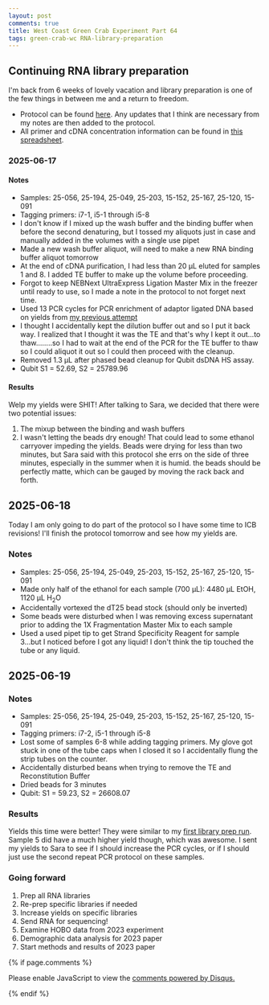 ```yaml
---
layout: post
comments: true
title: West Coast Green Crab Experiment Part 64
tags: green-crab-wc RNA-library-preparation
---
```


## Continuing RNA library preparation

I'm back from 6 weeks of lovely vacation and library preparation is one of the few things in between me and a return to freedom.

- Protocol can be found [here](https://docs.google.com/document/d/1KUGF7xg5rOeEQ883Pr_nJX1BmIbkS9pryi89AFXG9qM/edit?tab=t.0). Any updates that I think are necessary from my notes are then added to the protocol.
- All primer and cDNA concentration information can be found in [this spreadsheet](https://docs.google.com/spreadsheets/d/1B1tyeCI7F_T-l41144m6k_MEVhhU-XCHAEkr6PHoTpw/edit?gid=1215190646#gid=1215190646).

### 2025-06-17

#### Notes

- Samples: 25-056, 25-194, 25-049, 25-203, 15-152, 25-167, 25-120, 15-091
- Tagging primers: i7-1, i5-1 through i5-8
- I don't know if I mixed up the wash buffer and the binding buffer when before the second denaturing, but I tossed my aliquots just in case and manually added in the volumes with a single use pipet
- Made a new wash buffer aliquot, will need to make a new RNA binding buffer aliquot tomorrow
- At the end of cDNA purification, I had less than 20 µL eluted for samples 1 and 8. I added TE buffer to make up the volume before proceeding.
- Forgot to keep NEBNext UltraExpress Ligation Master Mix in the freezer until ready to use, so I made a note in the protocol to not forget next time.
- Used 13 PCR cycles for PCR enrichment of adaptor ligated DNA based on yields from [my previous attempt](https://yaaminiv.github.io/Green-Crab-Experiment-2023-Part63/)
- I thought I accidentally kept the dilution buffer out and so I put it back way. I realized that I thought it was the TE and that's why I kept it out...to thaw........so I had to wait at the end of the PCR for the TE buffer to thaw so I could aliquot it out so I could then proceed with the cleanup.
- Removed 1.3 µL after phased bead cleanup for Qubit dsDNA HS assay.
- Qubit S1 = 52.69, S2 = 25789.96

#### Results

Welp my yields were SHIT! After talking to Sara, we decided that there were two potential issues:

1. The mixup between the binding and wash buffers
2. I wasn't letting the beads dry enough! That could lead to some ethanol carryover impeding the yields. Beads were drying for less than two minutes, but Sara said with this protocol she errs on the side of three minutes, especially in the summer when it is humid. the beads should be perfectly matte, which can be gauged by moving the rack back and forth.

## 2025-06-18

Today I am only going to do part of the protocol so I have some time to ICB revisions! I'll finish the protocol tomorrow and see how my yields are.

### Notes

- Samples: 25-056, 25-194, 25-049, 25-203, 15-152, 25-167, 25-120, 15-091
- Made only half of the ethanol for each sample (700 µL): 4480 µL EtOH, 1120 µL H<sub>2</sub>O
- Accidentally vortexed the dT25 bead stock (should only be inverted)
- Some beads were disturbed when I was removing excess supernatant prior to adding the 1X Fragmentation Master Mix to each sample
- Used a used pipet tip to get Strand Specificity Reagent for sample 3...but I noticed before I got any liquid! I don't think the tip touched the tube or any liquid.

## 2025-06-19

### Notes

- Samples: 25-056, 25-194, 25-049, 25-203, 15-152, 25-167, 25-120, 15-091
- Tagging primers: i7-2, i5-1 through i5-8
- Lost some of samples 6-8 while adding tagging primers. My glove got stuck in one of the tube caps when I closed it so I accidentally flung the strip tubes on the counter.
- Accidentally disturbed beans when trying to remove the TE and Reconstitution Buffer
- Dried beads for 3 minutes
- Qubit: S1 = 59.23, S2 = 26608.07

### Results

Yields this time were better! They were similar to my [first library prep run](https://yaaminiv.github.io/Green-Crab-Experiment-2023-Part63/). Sample 5 did have a much higher yield though, which was awesome. I sent my yields to Sara to see if I should increase the PCR cycles, or if I should just use the second repeat PCR protocol on these samples.

### Going forward

1. Prep all RNA libraries
2. Re-prep specific libraries if needed
3. Increase yields on specific libraries
3. Send RNA for sequencing!
4. Examine HOBO data from 2023 experiment
5. Demographic data analysis for 2023 paper
6. Start methods and results of 2023 paper

{% if page.comments %}

<div id="disqus_thread"></div>
<script>

/**
*  RECOMMENDED CONFIGURATION VARIABLES: EDIT AND UNCOMMENT THE SECTION BELOW TO INSERT DYNAMIC VALUES FROM YOUR PLATFORM OR CMS.
*  LEARN WHY DEFINING THESE VARIABLES IS IMPORTANT: https://disqus.com/admin/universalcode/#configuration-variables*/
/*
var disqus_config = function () {
this.page.url = PAGE_URL;  // Replace PAGE_URL with your page's canonical URL variable
this.page.identifier = PAGE_IDENTIFIER; // Replace PAGE_IDENTIFIER with your page's unique identifier variable
};
*/
(function() { // DON'T EDIT BELOW THIS LINE
var d = document, s = d.createElement('script');
s.src = 'https://the-responsible-grad-student.disqus.com/embed.js';
s.setAttribute('data-timestamp', +new Date());
(d.head || d.body).appendChild(s);
})();
</script>
<noscript>Please enable JavaScript to view the <a href="https://disqus.com/?ref_noscript">comments powered by Disqus.</a></noscript>

{% endif %}

<script id="dsq-count-scr" src="//the-responsible-grad-student.disqus.com/count.js" async></script>
